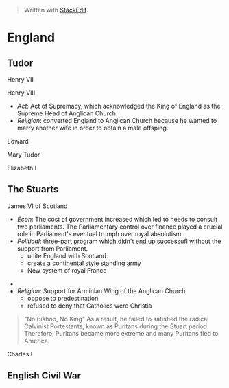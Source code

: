 
> Written with [StackEdit](https://stackedit.io/).

# England

## Tudor
Henry VII

Henry VIII
   * _Act_: Act of Supremacy, which acknowledged the King of England as the Supreme Head of Anglican Church.
   * _Religion_: converted England to Anglican Church because he wanted to marry another wife in order to obtain a male offsping.

Edward
 
Mary Tudor

Elizabeth I

## The Stuarts
James VI of Scotland
   - _Econ_: The cost of government increased which led to needs to consult two parliaments. The Parliamentary control over finance played a crucial role in Parliament's eventual trumph over royal absolutism.
   - _Political_: three-part program which didn't end up successufl without the support from Parliament.
        - unite England with Scotland
        - create a continental style standing army
        - New  system of royal France        
   * 
   * _Religion_:  Support for Arminian Wing of the Anglican Church
     * oppose to predestination
     * refused to deny that Catholics were Christia
> "No Bishop, No King"
   As a result, he failed to satisfied the radical Calvinist Portestants, known as Puritans during the Stuart period. Therefore, Puritans became more extreme and many Puritans fled to America.

Charles I



## English Civil War

<!--stackedit_data:
eyJoaXN0b3J5IjpbOTMxNzgwNzc1LDQ5MzE3MTQ4LC0xODEzOD
Q5NDM1LC0xNDY3MjI1OTI1LDczMDk5ODExNl19
-->